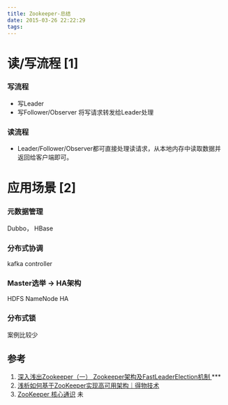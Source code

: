 ```yaml
---
title: Zookeeper-总结
date: 2015-03-26 22:22:29
tags:
---
```








#  读/写流程 [1]
###  写流程
+ 写Leader
+ 写Follower/Observer
  将写请求转发给Leader处理

###  读流程
+ Leader/Follower/Observer都可直接处理读请求，从本地内存中读取数据并返回给客户端即可。

# 应用场景 [2]
### 元数据管理
Dubbo， HBase

### 分布式协调
kafka controller

### Master选举 -> HA架构
HDFS NameNode HA

### 分布式锁
案例比较少

## 参考
1. [深入浅出Zookeeper（一） Zookeeper架构及FastLeaderElection机制 ](http://www.jasongj.com/zookeeper/fastleaderelection/) *** 
2. [浅析如何基于ZooKeeper实现高可用架构｜得物技术](https://www.jianshu.com/p/9ce2600dd139) 
100. [ZooKeeper 核心通识](https://zhuanlan.zhihu.com/p/571732977) 未
